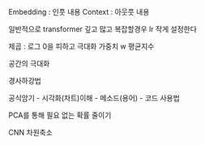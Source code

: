 Embedding : 인풋 내용
Context : 아웃풋 내용

일반적으로 transformer 깊고 많고 복잡할경우 lr 작게 설정한다


제곱 : 
로그 0을 피하고 극대화
가중치 w 
평균지수 


공간의 극대화

경사하강법


공식암기 - 시각화(차트)이해 - 메소드(용어) - 코드 사용법

PCA를 통해 필요 없는 확률 줄이기

CNN 차원축소